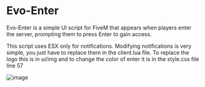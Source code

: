 # Evo-Enter

Evo-Enter is a simple UI script for FiveM that appears when players enter the server, prompting them to press Enter to gain access.

This script uses ESX only for notifications. Modifying notifications is very simple, you just have to replace them in the client.lua file.
To replace the logo this is in ui/img and to change the color of enter it is in the style.css file line 57

![image](https://github.com/EyssDev/Evo-Enter/assets/76251650/d3da670a-1e0b-4c3c-ac8a-eca2fcb92d03)
